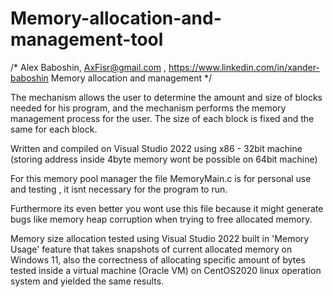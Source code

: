 # Memory-allocation-and-management-tool
/*	Alex Baboshin, AxFisr@gmail.com , https://www.linkedin.com/in/xander-baboshin
	Memory allocation and management */

The mechanism allows the user to determine the amount and size of blocks needed for his program, 
and the mechanism performs the memory management process for the user. 
The size of each block is fixed and the same for each block.

Written and compiled on Visual Studio 2022 using x86 - 32bit machine (storing address inside 4byte memory wont be possible on 64bit machine)

For this memory pool manager the file MemoryMain.c is for personal use and testing , it isnt necessary for the program to run.

Furthermore its even better you wont use this file because it might generate bugs like memory heap corruption when trying to free allocated memory.

Memory size allocation tested using Visual Studio 2022 built in 'Memory Usage' feature that takes snapshots of current allocated memory on Windows 11,
also the correctness of allocating specific amount of bytes tested inside a virtual machine (Oracle VM) on CentOS2020 linux operation system and yielded the same results.

